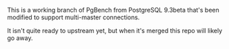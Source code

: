 This is a working branch of PgBench from PostgreSQL 9.3beta that's been
modified to support multi-master connections.

It isn't quite ready to upstream yet, but when it's merged this repo will
likely go away.
